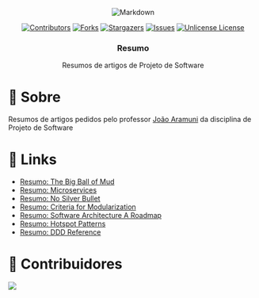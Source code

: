 <div align="center">

![Markdown][Markdown.io]

[![Contributors][contributors-shield]][contributors-url]
[![Forks][forks-shield]][forks-url]
[![Stargazers][stars-shield]][stars-url]
[![Issues][issues-shield]][issues-url]
[![Unlicense License][license-shield]][license-url]

<h3>Resumo</h3>
Resumos de artigos de Projeto de Software
</div>

# 📖 Sobre

Resumos de artigos pedidos pelo professor [João Aramuni](https://github.com/joaopauloaramuni) da disciplina de Projeto de Software

# 🔗 Links

-   [Resumo: The Big Ball of Mud](The-Big-Ball-of-Mud.md)
-   [Resumo: Microservices](Microservices.md)
-   [Resumo: No Silver Bullet](No-Silver-Bullet-Essence-and-Accidents-of-Software-Engineering.md)
-   [Resumo: Criteria for Modularization](Criteria-for-Modularization.md)
-   [Resumo: Software Architecture A Roadmap](Software-Architecture-A-Roadmap-1.md)
-   [Resumo: Hotspot Patterns](Hotspot-Patterns.md)
-   [Resumo: DDD Reference](DDD_Reference.md)

# 🤝 Contribuidores

 <a href = "https://github.com/bgluis/resumos--Projeto-de-Software/graphs/contributors">
   <img src = "https://contrib.rocks/image?repo=bgluis/resumos--Projeto-de-Software"/>
 </a>

[repossitory-path]: bgluis/resumos--Projeto-de-Software/
[contributors-shield]: https://img.shields.io/github/contributors/bgluis/resumos--Projeto-de-Software.svg?style=for-the-badge
[contributors-url]: https://github.com/bgluis/resumos--Projeto-de-Software/graphs/contributors
[forks-shield]: https://img.shields.io/github/forks/bgluis/resumos--Projeto-de-Software.svg?style=for-the-badge
[forks-url]: https://github.com/bgluis/resumos--Projeto-de-Software/network/members
[stars-shield]: https://img.shields.io/github/stars/bgluis/resumos--Projeto-de-Software.svg?style=for-the-badge
[stars-url]: https://github.com/bgluis/resumos--Projeto-de-Software/stargazers
[issues-shield]: https://img.shields.io/github/issues/bgluis/resumos--Projeto-de-Software.svg?style=for-the-badge
[issues-url]: https://github.com/bgluis/resumos--Projeto-de-Software/issues
[license-shield]: https://img.shields.io/github/license/bgluis/resumos--Projeto-de-Software.svg?style=for-the-badge
[license-url]: https://github.com/bgluis/resumos--Projeto-de-Software/blob/master/LICENSE.txt
[Markdown.io]: https://img.shields.io/badge/Markdown-000000?style=for-the-badge&logo=markdown&logoColor=white
